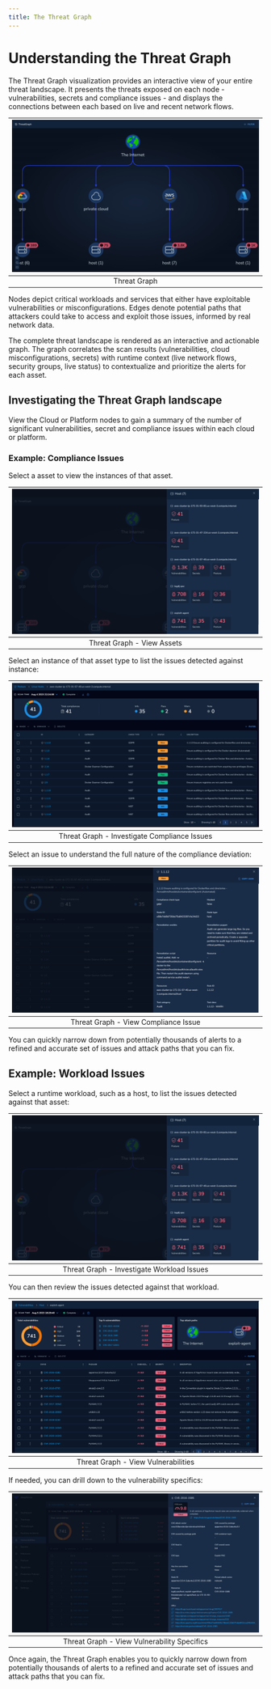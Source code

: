 ```yaml
---
title: The Threat Graph
---
```


# Understanding the Threat Graph

The Threat Graph visualization provides an interactive view of your entire threat landscape. It presents the threats exposed on each node - vulnerabilities, secrets and compliance issues - and displays the connections between each based on live and recent network flows.

| ![Threat Graph](../img/threat-graph-1.png) |
|:------------------------------------------:|
|                Threat Graph                |

Nodes depict critical workloads and services that either have exploitable vulnerabilities or misconfigurations. Edges denote potential paths that attackers could take to access and exploit those issues, informed by real network data.

The complete threat landscape is rendered as an interactive and actionable graph. The graph correlates the scan results (vulnerabilities, cloud misconfigurations, secrets) with runtime context (live network flows, security groups, live status) to contextualize and prioritize the alerts for each asset. 

## Investigating the Threat Graph landscape

View the Cloud or Platform nodes to gain a summary of the number of significant vulnerabilities, secret and compliance issues within each cloud or platform.

### Example: Compliance Issues

Select a asset to view the instances of that asset.

| ![Threat Graph - view assets](../img/threat-graph-2.png) |
|:--------------------------------------------------------:|
|                Threat Graph - View Assets                |

Select an instance of that asset type to list the issues detected against instance:

|  ![Threat Graph](../img/threat-graph-3.png)  |
|:--------------------------------------------:|
| Threat Graph - Investigate Compliance Issues |

Select an issue to understand the full nature of the compliance deviation:

| ![Threat Graph](../img/threat-graph-4.png) |
|:------------------------------------------:|
|    Threat Graph - View Compliance Issue    |

You can quickly narrow down from potentially thousands of alerts to a refined and accurate set of issues and attack paths that you can fix.

## Example: Workload Issues

Select a runtime workload, such as a host, to list the issues detected against that asset:

| ![Threat Graph](../img/threat-graph-2.png) |
|:------------------------------------------:|
| Threat Graph - Investigate Workload Issues |

You can then review the issues detected against that workload.

| ![Threat Graph](../img/threat-graph-6.png) |
|:------------------------------------------:|
|    Threat Graph - View Vulnerabilities     |

If needed, you can drill down to the vulnerability specifics:

| ![Threat Graph](../img/threat-graph-7.png)  |
|:-------------------------------------------:|
| Threat Graph - View Vulnerability Specifics |

Once again, the Threat Graph enables you to quickly narrow down from potentially thousands of alerts to a refined and accurate set of issues and attack paths that you can fix.
